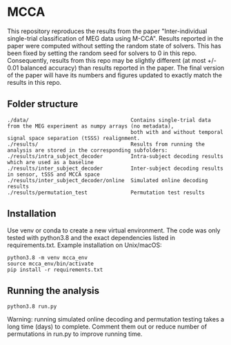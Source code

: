 # MCCA

This repository reproduces the results from the paper "Inter-individual single-trial classification of MEG data using M-CCA". Results reported in the paper were computed without setting the random state of solvers. This has been fixed by setting the random seed for solvers to 0 in this repo. Consequently, results from this repo may be slightly different (at most +/- 0.01 balanced accuracy) than results reported in the paper. The final version of the paper will have its numbers and figures updated to exactly match the results in this repo.

## Folder structure

```
./data/                                 Contains single-trial data from the MEG experiment as numpy arrays (no metadata),
                                        both with and without temporal signal space separation (tSSS) realignment. 
./results/                              Results from running the analysis are stored in the corresponding subfolders: 
./results/intra_subject_decoder         Intra-subject decoding results which are used as a baseline 
./results/inter_subject_decoder         Inter-subject decoding results in sensor, tSSS and MCCA space 
./results/inter_subject_decoder/online  Simulated online decoding results 
./results/permutation_test              Permutation test results
```

## Installation

Use venv or conda to create a new virtual environment. The code was only tested with python3.8 and the exact dependencies listed in requirements.txt. Example installation on Unix/macOS:

```
python3.8 -m venv mcca_env
source mcca_env/bin/activate
pip install -r requirements.txt
```

## Running the analysis

```
python3.8 run.py
```

Warning: running simulated online decoding and permutation testing takes a long time (days) to complete. Comment them out or reduce number of permutations  in run.py to improve running time.